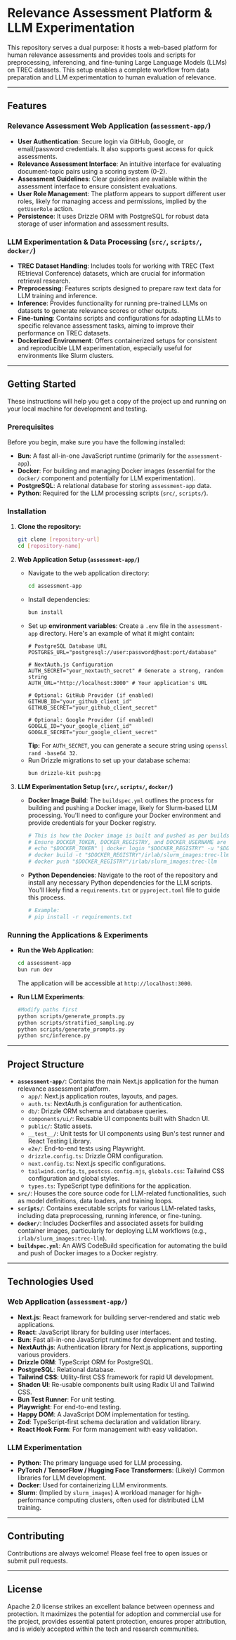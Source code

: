 # Relevance Assessment Platform & LLM Experimentation

This repository serves a dual purpose: it hosts a web-based platform for human relevance assessments and provides tools and scripts for preprocessing, inferencing, and fine-tuning Large Language Models (LLMs) on TREC datasets. This setup enables a complete workflow from data preparation and LLM experimentation to human evaluation of relevance.

---

## Features

### Relevance Assessment Web Application (`assessment-app/`)

* **User Authentication**: Secure login via GitHub, Google, or email/password credentials. It also supports guest access for quick assessments.
* **Relevance Assessment Interface**: An intuitive interface for evaluating document-topic pairs using a scoring system (0-2).
* **Assessment Guidelines**: Clear guidelines are available within the assessment interface to ensure consistent evaluations.
* **User Role Management**: The platform appears to support different user roles, likely for managing access and permissions, implied by the `getUserRole` action.
* **Persistence**: It uses Drizzle ORM with PostgreSQL for robust data storage of user information and assessment results.

### LLM Experimentation & Data Processing (`src/`, `scripts/`, `docker/`)

* **TREC Dataset Handling**: Includes tools for working with TREC (Text REtrieval Conference) datasets, which are crucial for information retrieval research.
* **Preprocessing**: Features scripts designed to prepare raw text data for LLM training and inference.
* **Inference**: Provides functionality for running pre-trained LLMs on datasets to generate relevance scores or other outputs.
* **Fine-tuning**: Contains scripts and configurations for adapting LLMs to specific relevance assessment tasks, aiming to improve their performance on TREC datasets.
* **Dockerized Environment**: Offers containerized setups for consistent and reproducible LLM experimentation, especially useful for environments like Slurm clusters.

---

## Getting Started

These instructions will help you get a copy of the project up and running on your local machine for development and testing.

### Prerequisites

Before you begin, make sure you have the following installed:

* **Bun**: A fast all-in-one JavaScript runtime (primarily for the `assessment-app`).
* **Docker**: For building and managing Docker images (essential for the `docker/` component and potentially for LLM experimentation).
* **PostgreSQL**: A relational database for storing `assessment-app` data.
* **Python**: Required for the LLM processing scripts (`src/`, `scripts/`).

### Installation

1.  **Clone the repository:**

    ```bash
    git clone [repository-url]
    cd [repository-name]
    ```

2.  **Web Application Setup (`assessment-app/`)**

    * Navigate to the web application directory:
        ```bash
        cd assessment-app
        ```
    * Install dependencies:
        ```bash
        bun install
        ```
    * Set up **environment variables**:
        Create a `.env` file in the `assessment-app` directory. Here's an example of what it might contain:
        ```
        # PostgreSQL Database URL
        POSTGRES_URL="postgresql://user:password@host:port/database"

        # NextAuth.js Configuration
        AUTH_SECRET="your_nextauth_secret" # Generate a strong, random string
        AUTH_URL="http://localhost:3000" # Your application's URL

        # Optional: GitHub Provider (if enabled)
        GITHUB_ID="your_github_client_id"
        GITHUB_SECRET="your_github_client_secret"

        # Optional: Google Provider (if enabled)
        GOOGLE_ID="your_google_client_id"
        GOOGLE_SECRET="your_google_client_secret"
        ```
        **Tip:** For `AUTH_SECRET`, you can generate a secure string using `openssl rand -base64 32`.
    * Run Drizzle migrations to set up your database schema:
        ```bash
        bun drizzle-kit push:pg
        ```

3.  **LLM Experimentation Setup (`src/`, `scripts/`, `docker/`)**

    * **Docker Image Build**: The `buildspec.yml` outlines the process for building and pushing a Docker image, likely for Slurm-based LLM processing. You'll need to configure your Docker environment and provide credentials for your Docker registry.
        ```bash
        # This is how the Docker image is built and pushed as per buildspec.yml.
        # Ensure DOCKER_TOKEN, DOCKER_REGISTRY, and DOCKER_USERNAME are set in your environment variables.
        # echo "$DOCKER_TOKEN" | docker login "$DOCKER_REGISTRY" -u "$DOCKER_USERNAME" --password-stdin
        # docker build -t "$DOCKER_REGISTRY"/irlab/slurm_images:trec-llm docker -f docker/Dockerfile
        # docker push "$DOCKER_REGISTRY"/irlab/slurm_images:trec-llm
        ```
    * **Python Dependencies**: Navigate to the root of the repository and install any necessary Python dependencies for the LLM scripts. You'll likely find a `requirements.txt` or `pyproject.toml` file to guide this process.
        ```bash
        # Example:
        # pip install -r requirements.txt
        ```

### Running the Applications & Experiments

* **Run the Web Application**:
    ```bash
    cd assessment-app
    bun run dev
    ```
    The application will be accessible at `http://localhost:3000`.

* **Run LLM Experiments**:
    ```bash
    #Modify paths first
    python scripts/generate_prompts.py
    python scripts/stratified_sampling.py
    python scripts/generate_prompts.py
    python src/inference.py
    ```

---

## Project Structure

* **`assessment-app/`**: Contains the main Next.js application for the human relevance assessment platform.
    * `app/`: Next.js application routes, layouts, and pages.
    * `auth.ts`: NextAuth.js configuration for authentication.
    * `db/`: Drizzle ORM schema and database queries.
    * `components/ui/`: Reusable UI components built with Shadcn UI.
    * `public/`: Static assets.
    * `__test__/`: Unit tests for UI components using Bun's test runner and React Testing Library.
    * `e2e/`: End-to-end tests using Playwright.
    * `drizzle.config.ts`: Drizzle ORM configuration.
    * `next.config.ts`: Next.js specific configurations.
    * `tailwind.config.ts`, `postcss.config.mjs`, `globals.css`: Tailwind CSS configuration and global styles.
    * `types.ts`: TypeScript type definitions for the application.
* **`src/`**: Houses the core source code for LLM-related functionalities, such as model definitions, data loaders, and training loops.
* **`scripts/`**: Contains executable scripts for various LLM-related tasks, including data preprocessing, running inference, or fine-tuning.
* **`docker/`**: Includes Dockerfiles and associated assets for building container images, particularly for deploying LLM workflows (e.g., `irlab/slurm_images:trec-llm`).
* **`buildspec.yml`**: An AWS CodeBuild specification for automating the build and push of Docker images to a Docker registry.

---

## Technologies Used

### Web Application (`assessment-app/`)

* **Next.js**: React framework for building server-rendered and static web applications.
* **React**: JavaScript library for building user interfaces.
* **Bun**: Fast all-in-one JavaScript runtime for development and testing.
* **NextAuth.js**: Authentication library for Next.js applications, supporting various providers.
* **Drizzle ORM**: TypeScript ORM for PostgreSQL.
* **PostgreSQL**: Relational database.
* **Tailwind CSS**: Utility-first CSS framework for rapid UI development.
* **Shadcn UI**: Re-usable components built using Radix UI and Tailwind CSS.
* **Bun Test Runner**: For unit testing.
* **Playwright**: For end-to-end testing.
* **Happy DOM**: A JavaScript DOM implementation for testing.
* **Zod**: TypeScript-first schema declaration and validation library.
* **React Hook Form**: For form management with easy validation.

### LLM Experimentation

* **Python**: The primary language used for LLM processing.
* **PyTorch / TensorFlow / Hugging Face Transformers**: (Likely) Common libraries for LLM development.
* **Docker**: Used for containerizing LLM environments.
* **Slurm**: (Implied by `slurm_images`) A workload manager for high-performance computing clusters, often used for distributed LLM training.

---

## Contributing

Contributions are always welcome! Please feel free to open issues or submit pull requests.

---

## License

 Apache 2.0 license strikes an excellent balance between openness and protection. It maximizes the potential for adoption and commercial use for the project, provides essential patent protection, ensures proper attribution, and is widely accepted within the tech and research communities.
